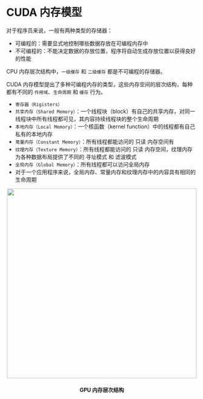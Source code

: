 
# CUDA 内存模型


对于程序员来说，一般有两种类型的存储器： 
- 可编程的：需要显式地控制哪些数据存放在可编程内存中
- 不可编程的：不能决定数据的存放位置，程序将自动生成存放位置以获得良好的性能


CPU 内存层次结构中，`一级缓存` 和 `二级缓存` 都是不可编程的存储器。

CUDA 内存模型提出了多种可编程内存的类型，这些内存空间的层次结构，每种都有不同的 `作用域`、`生命周期` 和 `缓存` 行为。
- `寄存器（Rigisters）`
- `共享内存（Shared Memory）`：一个线程块（block）有自己的共享内存，对同一线程块中所有线程都可见，其内容持续线程块的整个生命周期
- `本地内存（Local Memory）`：一个核函数（kernel function）中的线程都有自己私有的本地内存
- `常量内存（Constant Memory）`：所有线程都能访问的 只读 内存空间有
- `纹理内存（Texture Memory）`：所有线程都能访问的 只读 内存空间，纹理内存为各种数据布局提供了不同的 寻址模式 和 滤波模式
- `全局内存（Global Memory）`：所有线程都可以访问全局内存
- 对于一个应用程序来说，全局内存、常量内存和纹理内存中的内容具有相同的生命周期
<div align=center>
    <image src="imgs/2-1.png" width=500>
    <h4>GPU 内存层次结构<h>
</div>
